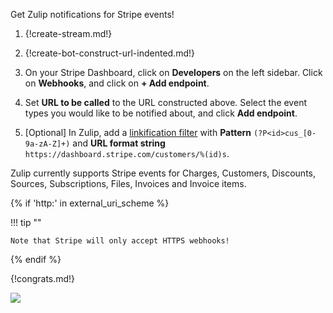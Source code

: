 Get Zulip notifications for Stripe events!

1. {!create-stream.md!}

1. {!create-bot-construct-url-indented.md!}

1. On your Stripe Dashboard, click on **Developers** on the left
   sidebar. Click on **Webhooks**, and click on **+ Add endpoint**.

1. Set **URL to be called** to the URL constructed above. Select
   the event types you would like to be notified about, and click
   **Add endpoint**.

1. [Optional] In Zulip, add a
   [linkification filter](/help/add-a-custom-linkifier) with
   **Pattern** `(?P<id>cus_[0-9a-zA-Z]+)` and **URL format string**
   `https://dashboard.stripe.com/customers/%(id)s`.

Zulip currently supports Stripe events for Charges, Customers, Discounts,
Sources, Subscriptions, Files, Invoices and Invoice items.

{% if 'http:' in external_uri_scheme %}

!!! tip ""

    Note that Stripe will only accept HTTPS webhooks!

{% endif %}

{!congrats.md!}

![](/static/images/integrations/stripe/001.png)
